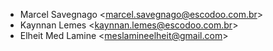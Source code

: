 - Marcel Savegnago \<<marcel.savegnago@escodoo.com.br>\>
- Kaynnan Lemes \<<kaynnan.lemes@escodoo.com.br>\>
- Elheit Med Lamine \<<meslamineelheit@gmail.com>\>

